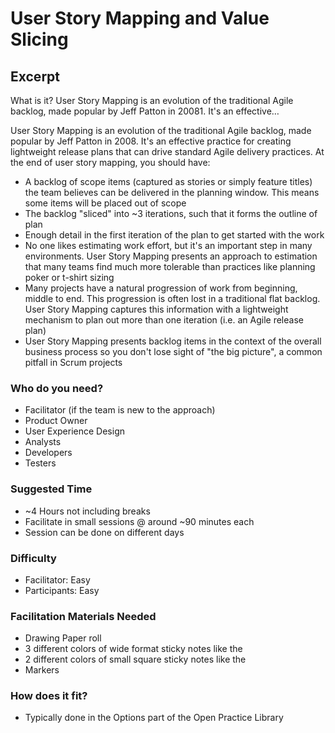 # User Story Mapping and Value Slicing

## Excerpt

What is it? User Story Mapping is an evolution of the traditional Agile backlog, made popular by Jeff Patton in 20081. It's an effective…

User Story Mapping is an evolution of the traditional Agile backlog, made popular by Jeff Patton in 2008. It's an effective practice for creating lightweight release plans that can drive standard Agile delivery practices. At the end of user story mapping, you should have:

- A backlog of scope items (captured as stories or simply feature titles) the team believes can be delivered in the planning window. This means some items will be placed out of scope
- The backlog "sliced" into ~3 iterations, such that it forms the outline of plan
- Enough detail in the first iteration of the plan to get started with the work
- No one likes estimating work effort, but it's an important step in many environments. User Story Mapping presents an approach to estimation that many teams find much more tolerable than practices like planning poker or t-shirt sizing
- Many projects have a natural progression of work from beginning, middle to end. This progression is often lost in a traditional flat backlog. User Story Mapping captures this information with a lightweight mechanism to plan out more than one iteration (i.e. an Agile release plan)
- User Story Mapping presents backlog items in the context of the overall business process so you don't lose sight of "the big picture", a common pitfall in Scrum projects

### Who do you need?

- Facilitator (if the team is new to the approach)
- Product Owner
- User Experience Design
- Analysts
- Developers
- Testers

### Suggested Time

- ~4 Hours not including breaks
- Facilitate in small sessions @ around ~90 minutes each
- Session can be done on different days

### Difficulty

- Facilitator: Easy
- Participants: Easy

### Facilitation Materials Needed

- Drawing Paper roll
- 3 different colors of wide format sticky notes like the
- 2 different colors of small square sticky notes like the
- Markers

### How does it fit?

- Typically done in the Options part of the Open Practice Library
